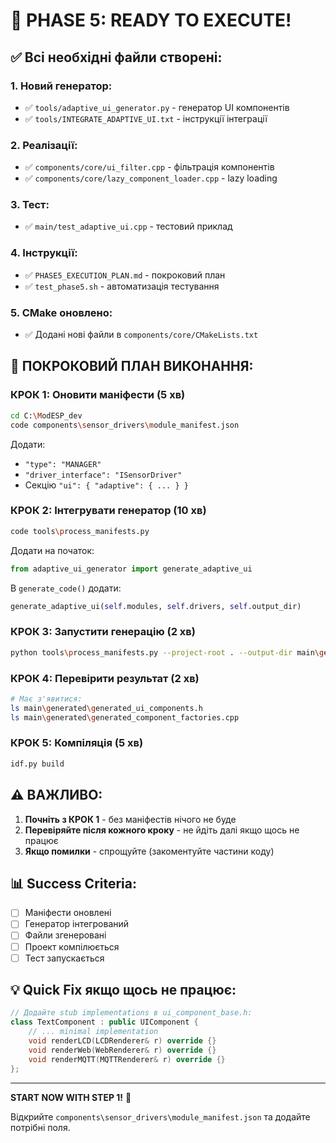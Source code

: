 # 🎯 PHASE 5: READY TO EXECUTE!

## ✅ Всі необхідні файли створені:

### 1. Новий генератор:
- ✅ `tools/adaptive_ui_generator.py` - генератор UI компонентів
- ✅ `tools/INTEGRATE_ADAPTIVE_UI.txt` - інструкції інтеграції

### 2. Реалізації:
- ✅ `components/core/ui_filter.cpp` - фільтрація компонентів
- ✅ `components/core/lazy_component_loader.cpp` - lazy loading

### 3. Тест:
- ✅ `main/test_adaptive_ui.cpp` - тестовий приклад

### 4. Інструкції:
- ✅ `PHASE5_EXECUTION_PLAN.md` - покроковий план
- ✅ `test_phase5.sh` - автоматизація тестування

### 5. CMake оновлено:
- ✅ Додані нові файли в `components/core/CMakeLists.txt`

## 🚀 ПОКРОКОВИЙ ПЛАН ВИКОНАННЯ:

### КРОК 1: Оновити маніфести (5 хв)
```bash
cd C:\ModESP_dev
code components\sensor_drivers\module_manifest.json
```
Додати:
- `"type": "MANAGER"`
- `"driver_interface": "ISensorDriver"`
- Секцію `"ui": { "adaptive": { ... } }`

### КРОК 2: Інтегрувати генератор (10 хв)
```bash
code tools\process_manifests.py
```
Додати на початок:
```python
from adaptive_ui_generator import generate_adaptive_ui
```
В `generate_code()` додати:
```python
generate_adaptive_ui(self.modules, self.drivers, self.output_dir)
```

### КРОК 3: Запустити генерацію (2 хв)
```bash
python tools\process_manifests.py --project-root . --output-dir main\generated
```

### КРОК 4: Перевірити результат (2 хв)
```bash
# Має з'явитися:
ls main\generated\generated_ui_components.h
ls main\generated\generated_component_factories.cpp
```

### КРОК 5: Компіляція (5 хв)
```bash
idf.py build
```

## ⚠️ ВАЖЛИВО:

1. **Почніть з КРОК 1** - без маніфестів нічого не буде
2. **Перевіряйте після кожного кроку** - не йдіть далі якщо щось не працює
3. **Якщо помилки** - спрощуйте (закоментуйте частини коду)

## 📊 Success Criteria:

- [ ] Маніфести оновлені
- [ ] Генератор інтегрований
- [ ] Файли згенеровані
- [ ] Проект компілюється
- [ ] Тест запускається

## 💡 Quick Fix якщо щось не працює:

```cpp
// Додайте stub implementations в ui_component_base.h:
class TextComponent : public UIComponent {
    // ... minimal implementation
    void renderLCD(LCDRenderer& r) override {}
    void renderWeb(WebRenderer& r) override {}
    void renderMQTT(MQTTRenderer& r) override {}
};
```

---

**START NOW WITH STEP 1!** 🚀

Відкрийте `components\sensor_drivers\module_manifest.json` та додайте потрібні поля.
